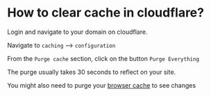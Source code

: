 # How to clear cache in cloudflare?

Login and navigate to your domain on cloudflare.

Navigate to `caching` --> `configuration`

From the `Purge cache` section, click on the button `Purge Everything`

The purge usually takes 30 seconds to reflect on your site.

You might also need to purge your [browser cache](/how_to/clear_cache_browser) to see changes